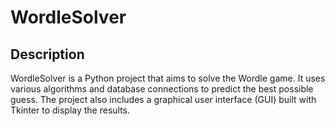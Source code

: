 # WordleSolver

## Description

WordleSolver is a Python project that aims to solve the Wordle game. It uses various algorithms and database connections to predict the best possible guess. The project also includes a graphical user interface (GUI) built with Tkinter to display the results.
